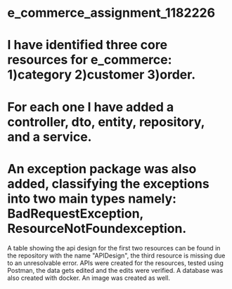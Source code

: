 # e_commerce_assignment_1182226
# I have identified three core resources for e_commerce: 1)category 2)customer 3)order.
# For each one I have added a controller, dto, entity, repository, and a service. 
# An exception package was also added, classifying the exceptions into two main types namely: BadRequestException, ResourceNotFoundexception.
A table showing the api design for the first two resources can be found in the repository with the name "APIDesign", the third resource is missing due to an unresolvable error. 
APIs were created for the resources, tested using Postman, the data gets edited and the edits were verified. 
A database was also created with docker. An image was created as well. 

